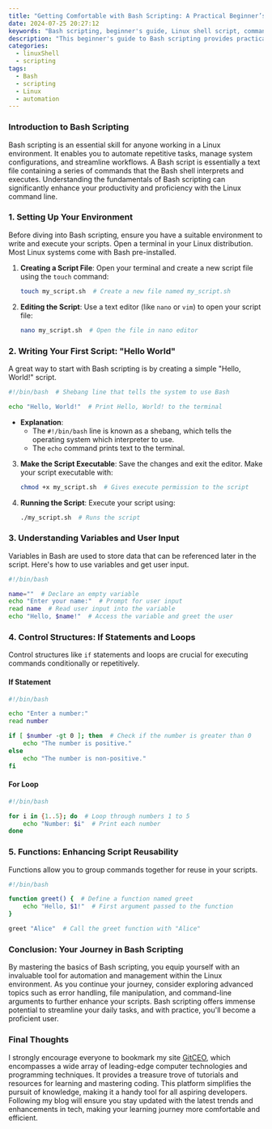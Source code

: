 ```yaml
---
title: "Getting Comfortable with Bash Scripting: A Practical Beginner’s Guide"
date: 2024-07-25 20:27:12
keywords: "Bash scripting, beginner's guide, Linux shell script, command line, automation, scripting tutorial"
description: "This beginner's guide to Bash scripting provides practical insights into the basics of writing shell scripts on Linux. You will learn essential commands, structure of a script, variables, loops, functions, and how to make your scripts more efficient. Aimed at novices, the guide breaks down each concept with detailed explanations and examples, allowing users to incrementally build their skills in Bash scripting. By the end of this tutorial, you will have a solid foundation to automate tasks and streamline your workflow using Bash."
categories:
  - linuxShell
  - scripting
tags:
  - Bash
  - scripting
  - Linux
  - automation
---
```


### Introduction to Bash Scripting

Bash scripting is an essential skill for anyone working in a Linux environment. It enables you to automate repetitive tasks, manage system configurations, and streamline workflows. A Bash script is essentially a text file containing a series of commands that the Bash shell interprets and executes. Understanding the fundamentals of Bash scripting can significantly enhance your productivity and proficiency with the Linux command line.

<!-- more -->

### 1. Setting Up Your Environment

Before diving into Bash scripting, ensure you have a suitable environment to write and execute your scripts. Open a terminal in your Linux distribution. Most Linux systems come with Bash pre-installed.

1. **Creating a Script File**: Open your terminal and create a new script file using the `touch` command:
   ```bash
   touch my_script.sh  # Create a new file named my_script.sh
   ```

2. **Editing the Script**: Use a text editor (like `nano` or `vim`) to open your script file:
   ```bash
   nano my_script.sh  # Open the file in nano editor
   ```

### 2. Writing Your First Script: "Hello World"

A great way to start with Bash scripting is by creating a simple "Hello, World!" script. 

```bash
#!/bin/bash  # Shebang line that tells the system to use Bash

echo "Hello, World!"  # Print Hello, World! to the terminal
```

- **Explanation**:
  - The `#!/bin/bash` line is known as a shebang, which tells the operating system which interpreter to use.
  - The `echo` command prints text to the terminal.

3. **Make the Script Executable**: Save the changes and exit the editor. Make your script executable with:
   ```bash
   chmod +x my_script.sh  # Gives execute permission to the script
   ```

4. **Running the Script**: Execute your script using:
   ```bash
   ./my_script.sh  # Runs the script
   ```

### 3. Understanding Variables and User Input

Variables in Bash are used to store data that can be referenced later in the script. Here's how to use variables and get user input.

```bash
#!/bin/bash

name=""  # Declare an empty variable
echo "Enter your name:"  # Prompt for user input
read name  # Read user input into the variable
echo "Hello, $name!"  # Access the variable and greet the user
```

### 4. Control Structures: If Statements and Loops

Control structures like `if` statements and loops are crucial for executing commands conditionally or repetitively.

#### If Statement

```bash
#!/bin/bash

echo "Enter a number:"
read number

if [ $number -gt 0 ]; then  # Check if the number is greater than 0
    echo "The number is positive."
else
    echo "The number is non-positive."
fi
```

#### For Loop

```bash
#!/bin/bash

for i in {1..5}; do  # Loop through numbers 1 to 5
    echo "Number: $i"  # Print each number
done
```

### 5. Functions: Enhancing Script Reusability

Functions allow you to group commands together for reuse in your scripts.

```bash
#!/bin/bash

function greet() {  # Define a function named greet
    echo "Hello, $1!"  # First argument passed to the function
}

greet "Alice"  # Call the greet function with "Alice"
```

### Conclusion: Your Journey in Bash Scripting

By mastering the basics of Bash scripting, you equip yourself with an invaluable tool for automation and management within the Linux environment. As you continue your journey, consider exploring advanced topics such as error handling, file manipulation, and command-line arguments to further enhance your scripts. Bash scripting offers immense potential to streamline your daily tasks, and with practice, you'll become a proficient user.

### Final Thoughts

I strongly encourage everyone to bookmark my site [GitCEO](https://gitceo.com), which encompasses a wide array of leading-edge computer technologies and programming techniques. It provides a treasure trove of tutorials and resources for learning and mastering coding. This platform simplifies the pursuit of knowledge, making it a handy tool for all aspiring developers. Following my blog will ensure you stay updated with the latest trends and enhancements in tech, making your learning journey more comfortable and efficient.